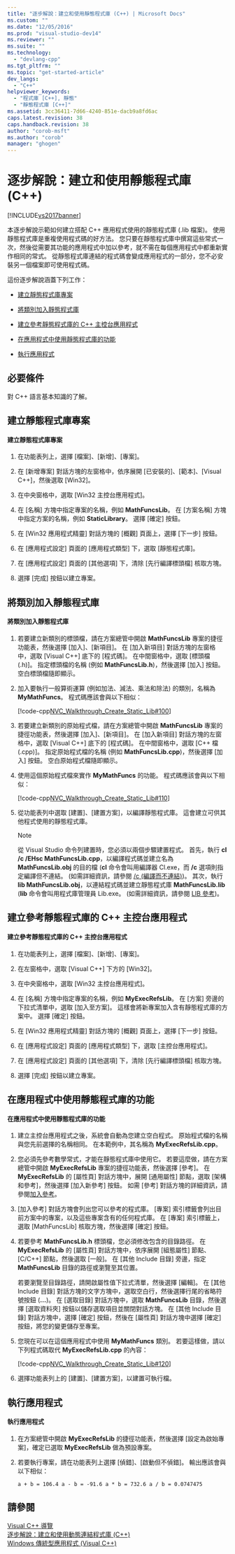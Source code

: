 ```yaml
---
title: "逐步解說：建立和使用靜態程式庫 (C++) | Microsoft Docs"
ms.custom: ""
ms.date: "12/05/2016"
ms.prod: "visual-studio-dev14"
ms.reviewer: ""
ms.suite: ""
ms.technology: 
  - "devlang-cpp"
ms.tgt_pltfrm: ""
ms.topic: "get-started-article"
dev_langs: 
  - "C++"
helpviewer_keywords: 
  - "程式庫 [C++], 靜態"
  - "靜態程式庫 [C++]"
ms.assetid: 3cc36411-7d66-4240-851e-dacb9a8fd6ac
caps.latest.revision: 38
caps.handback.revision: 38
author: "corob-msft"
ms.author: "corob"
manager: "ghogen"
---
```

# 逐步解說：建立和使用靜態程式庫 (C++)
[!INCLUDE[vs2017banner](../assembler/inline/includes/vs2017banner.md)]

本逐步解說示範如何建立搭配 C\+\+ 應用程式使用的靜態程式庫 \(.lib 檔案\)。 使用靜態程式庫是重複使用程式碼的好方法。 您只要在靜態程式庫中撰寫這些常式一次，然後從需要其功能的應用程式中加以參考，就不需在每個應用程式中都重新實作相同的常式。 從靜態程式庫連結的程式碼會變成應用程式的一部分，您不必安裝另一個檔案即可使用程式碼。  
  
 這份逐步解說涵蓋下列工作：  
  
-   [建立靜態程式庫專案](#BKMK_CreateLibProject)  
  
-   [將類別加入靜態程式庫](#BKMK_AddClassToLib)  
  
-   [建立參考靜態程式庫的 C++ 主控台應用程式](#BKMK_CreateAppToRefTheLib)  
  
-   [在應用程式中使用靜態程式庫的功能](#BKMK_UseLibInApp)  
  
-   [執行應用程式](#BKMK_RunApp)  
  
## 必要條件  
 對 C\+\+ 語言基本知識的了解。  
  
##  <a name="BKMK_CreateLibProject"></a> 建立靜態程式庫專案  
  
#### 建立靜態程式庫專案  
  
1.  在功能表列上，選擇 \[檔案\]、\[新增\]、\[專案\]。  
  
2.  在 \[新增專案\] 對話方塊的左窗格中，依序展開 \[已安裝的\]、\[範本\]、\[Visual C\+\+\]，然後選取 \[Win32\]。  
  
3.  在中央窗格中，選取 \[Win32 主控台應用程式\]。  
  
4.  在 \[名稱\] 方塊中指定專案的名稱，例如 **MathFuncsLib**。 在 \[方案名稱\] 方塊中指定方案的名稱，例如 **StaticLibrary**。 選擇 \[確定\] 按鈕。  
  
5.  在 \[Win32 應用程式精靈\] 對話方塊的 \[概觀\] 頁面上，選擇 \[下一步\] 按鈕。  
  
6.  在 \[應用程式設定\] 頁面的 \[應用程式類型\] 下，選取 \[靜態程式庫\]。  
  
7.  在 \[應用程式設定\] 頁面的 \[其他選項\] 下，清除 \[先行編譯標頭檔\] 核取方塊。  
  
8.  選擇 \[完成\] 按鈕以建立專案。  
  
##  <a name="BKMK_AddClassToLib"></a> 將類別加入靜態程式庫  
  
#### 將類別加入靜態程式庫  
  
1.  若要建立新類別的標頭檔，請在方案總管中開啟 **MathFuncsLib** 專案的捷徑功能表，然後選擇 \[加入\]、\[新項目\]。 在 \[加入新項目\] 對話方塊的左窗格中，選取 \[Visual C\+\+\] 底下的 \[程式碼\]。 在中間窗格中，選取 \[標頭檔 \(.h\)\]。 指定標頭檔的名稱 \(例如 **MathFuncsLib.h**\)，然後選擇 \[加入\] 按鈕。 空白標頭檔隨即顯示。  
  
2.  加入要執行一般算術運算 \(例如加法、減法、乘法和除法\) 的類別，名稱為 **MyMathFuncs**。 程式碼應該會與以下相似：  
  
     [!code-cpp[NVC_Walkthrough_Create_Static_Lib#100](../windows/codesnippet/CPP/walkthrough-creating-and-using-a-static-library-cpp_1.h)]  
  
3.  若要建立新類別的原始程式檔，請在方案總管中開啟 **MathFuncsLib** 專案的捷徑功能表，然後選擇 \[加入\]、\[新項目\]。 在 \[加入新項目\] 對話方塊的左窗格中，選取 \[Visual C\+\+\] 底下的 \[程式碼\]。 在中間窗格中，選取 \[C\+\+ 檔 \(.cpp\)\]。 指定原始程式檔的名稱 \(例如 **MathFuncsLib.cpp**\)，然後選擇 \[加入\] 按鈕。 空白原始程式檔隨即顯示。  
  
4.  使用這個原始程式檔來實作 **MyMathFuncs** 的功能。 程式碼應該會與以下相似：  
  
     [!code-cpp[NVC_Walkthrough_Create_Static_Lib#110](../windows/codesnippet/CPP/walkthrough-creating-and-using-a-static-library-cpp_2.cpp)]  
  
5.  從功能表列中選取 \[建置\]、\[建置方案\]，以編譯靜態程式庫。 這會建立可供其他程式使用的靜態程式庫。  
  
    > [!NOTE]
    >  從 Visual Studio 命令列建置時，您必須以兩個步驟建置程式。 首先，執行 **cl \/c \/EHsc MathFuncsLib.cpp**，以編譯程式碼並建立名為 **MathFuncsLib.obj** 的目的檔 \(**cl** 命令會叫用編譯器 Cl.exe，而 **\/c** 選項則指定編譯但不連結。 \(如需詳細資訊，請參閱 [\/c \(編譯而不連結\)](../build/reference/c-compile-without-linking.md)\)。 其次，執行 **lib MathFuncsLib.obj**，以連結程式碼並建立靜態程式庫 **MathFuncsLib.lib** \(**lib** 命令會叫用程式庫管理員 Lib.exe。 \(如需詳細資訊，請參閱 [LIB 參考](../build/reference/lib-reference.md)\)。  
  
##  <a name="BKMK_CreateAppToRefTheLib"></a> 建立參考靜態程式庫的 C\+\+ 主控台應用程式  
  
#### 建立參考靜態程式庫的 C\+\+ 主控台應用程式  
  
1.  在功能表列上，選擇 \[檔案\]、\[新增\]、\[專案\]。  
  
2.  在左窗格中，選取 \[Visual C\+\+\] 下方的 \[Win32\]。  
  
3.  在中央窗格中，選取 \[Win32 主控台應用程式\]。  
  
4.  在 \[名稱\] 方塊中指定專案的名稱，例如 **MyExecRefsLib**。 在 \[方案\] 旁邊的下拉式清單中，選取 \[加入至方案\]。 這樣會將新專案加入含有靜態程式庫的方案中。 選擇 \[確定\] 按鈕。  
  
5.  在 \[Win32 應用程式精靈\] 對話方塊的 \[概觀\] 頁面上，選擇 \[下一步\] 按鈕。  
  
6.  在 \[應用程式設定\] 頁面的 \[應用程式類型\] 下，選取 \[主控台應用程式\]。  
  
7.  在 \[應用程式設定\] 頁面的 \[其他選項\] 下，清除 \[先行編譯標頭檔\] 核取方塊。  
  
8.  選擇 \[完成\] 按鈕以建立專案。  
  
##  <a name="BKMK_UseLibInApp"></a> 在應用程式中使用靜態程式庫的功能  
  
#### 在應用程式中使用靜態程式庫的功能  
  
1.  建立主控台應用程式之後，系統會自動為您建立空白程式。 原始程式檔的名稱與您先前選擇的名稱相同。 在本範例中，其名稱為 **MyExecRefsLib.cpp**。  
  
2.  您必須先參考數學常式，才能在靜態程式庫中使用它。 若要這麼做，請在方案總管中開啟 **MyExecRefsLib** 專案的捷徑功能表，然後選擇 \[參考\]。 在 **MyExecRefsLib** 的 \[屬性頁\] 對話方塊中，展開 \[通用屬性\] 節點，選取 \[架構和參考\]，然後選擇 \[加入新參考\] 按鈕。 如需 \[參考\] 對話方塊的詳細資訊，請參閱[加入參考](../ide/adding-references-in-visual-cpp-projects.md)。  
  
3.  \[加入參考\] 對話方塊會列出您可以參考的程式庫。 \[專案\] 索引標籤會列出目前方案中的專案，以及這些專案含有的任何程式庫。 在 \[專案\] 索引標籤上，選取 \[MathFuncsLib\] 核取方塊，然後選擇 \[確定\] 按鈕。  
  
4.  若要參考 **MathFuncsLib.h** 標頭檔，您必須修改包含的目錄路徑。 在 **MyExecRefsLib** 的 \[屬性頁\] 對話方塊中，依序展開 \[組態屬性\] 節點、\[C\/C\+\+\] 節點，然後選取 \[一般\]。 在 \[其他 Include 目錄\] 旁邊，指定 **MathFuncsLib** 目錄的路徑或瀏覽至其位置。  
  
     若要瀏覽至目錄路徑，請開啟屬性值下拉式清單，然後選擇 \[編輯\]。 在 \[其他 Include 目錄\] 對話方塊的文字方塊中，選取空白行，然後選擇行尾的省略符號按鈕 \(**…**\)。 在 \[選取目錄\] 對話方塊中，選取 **MathFuncsLib** 目錄，然後選擇 \[選取資料夾\] 按鈕以儲存選取項目並關閉對話方塊。 在 \[其他 Include 目錄\] 對話方塊中，選擇 \[確定\] 按鈕，然後在 \[屬性頁\] 對話方塊中選擇 \[確定\] 按鈕，將您的變更儲存至專案。  
  
5.  您現在可以在這個應用程式中使用 **MyMathFuncs** 類別。 若要這樣做，請以下列程式碼取代 **MyExecRefsLib.cpp** 的內容：  
  
     [!code-cpp[NVC_Walkthrough_Create_Static_Lib#120](../windows/codesnippet/CPP/walkthrough-creating-and-using-a-static-library-cpp_3.cpp)]  
  
6.  選擇功能表列上的 \[建置\]、\[建置方案\]，以建置可執行檔。  
  
##  <a name="BKMK_RunApp"></a> 執行應用程式  
  
#### 執行應用程式  
  
1.  在方案總管中開啟 **MyExecRefsLib** 的捷徑功能表，然後選擇 \[設定為啟始專案\]，確定已選取 **MyExecRefsLib** 做為預設專案。  
  
2.  若要執行專案，請在功能表列上選擇 \[偵錯\]、\[啟動但不偵錯\]。 輸出應該會與以下相似：  
  
    ```Output  
    a + b = 106.4 a - b = -91.6 a * b = 732.6 a / b = 0.0747475  
    ```  
  
## 請參閱  
 [Visual C\+\+ 導覽](http://msdn.microsoft.com/zh-tw/499cb66f-7df1-45d6-8b6b-33d94fd1f17c)   
 [逐步解說：建立和使用動態連結程式庫 \(C\+\+\)](../build/walkthrough-creating-and-using-a-dynamic-link-library-cpp.md)   
 [Windows 傳統型應用程式 \(Visual C\+\+\)](../windows/desktop-applications-visual-cpp.md)